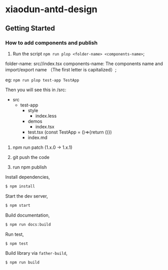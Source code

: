 # xiaodun-antd-design

## Getting Started

### How to add components and publish

1. Run the script `npm run plop <folder-name> <components-name>`;

folder-name: src/<folder-name>/index.tsx
components-name: The components name and import/export name （The first letter is capitalized）;

eg: `npm run plop test-app TestApp`

Then you will see this in /src:

- src
  - test-app
    - style
      - index.less
    - demos
      - index.tsx
    - test.tsx (const TestApp = ()=>{return ()})
    - index.md

1. npm run patch (1.x.0 -> 1.x.1)

2. git push the code

3. run npm publish


Install dependencies,

```bash
$ npm install
```

Start the dev server,

```bash
$ npm start
```

Build documentation,

```bash
$ npm run docs:build
```

Run test,

```bash
$ npm test
```

Build library via `father-build`,

```bash
$ npm run build
```

